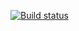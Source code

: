 [![Build status](https://ci.appveyor.com/api/projects/status/8t61i8rtbj66yx7e/branch/master?svg=true)](https://ci.appveyor.com/project/Natalia/saelenide-eva35/branch/master)
